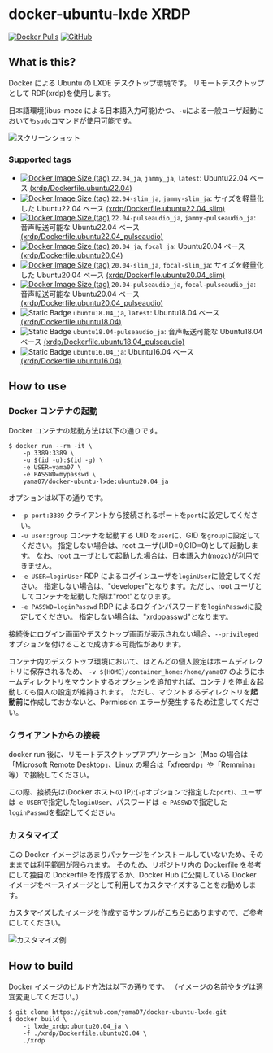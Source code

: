# docker-ubuntu-lxde XRDP

[![Docker Pulls](https://img.shields.io/docker/pulls/yama07/docker-ubuntu-lxde?style=for-the-badge)](https://hub.docker.com/r/yama07/docker-ubuntu-lxde)
[![GitHub](https://img.shields.io/github/license/yama07/docker-ubuntu-lxde?style=for-the-badge)](https://github.com/yama07/docker-ubuntu-lxde)

## What is this?

Docker による Ubuntu の LXDE デスクトップ環境です。
リモートデスクトップとして RDP(xrdp)を使用します。

日本語環境(ibus-mozc による日本語入力可能)かつ、`-u`による一般ユーザ起動においても`sudo`コマンドが使用可能です。

![スクリーンショット](https://raw.githubusercontent.com/yama07/docker-ubuntu-lxde/master/screenshot/XRDP-ubuntu22.04_ja.png)

### Supported tags

- [![Docker Image Size (tag)](https://img.shields.io/docker/image-size/yama07/docker-ubuntu-lxde/22.04_ja?style=flat-square)](https://hub.docker.com/r/yama07/docker-ubuntu-lxde/tags?name=22.04_ja)
  `22.04_ja`, `jammy_ja`, `latest`: Ubuntu22.04 ベース [(xrdp/Dockerfile.ubuntu22.04)](https://github.com/yama07/docker-ubuntu-lxde/blob/master/xrdp/Dockerfile.ubuntu22.04)
- [![Docker Image Size (tag)](https://img.shields.io/docker/image-size/yama07/docker-ubuntu-lxde/22.04-slim_ja?style=flat-square)](https://hub.docker.com/r/yama07/docker-ubuntu-lxde/tags?name=22.04-slim_ja)
  `22.04-slim_ja`, `jammy-slim_ja`: サイズを軽量化した Ubuntu22.04 ベース [(xrdp/Dockerfile.ubuntu22.04_slim)](https://github.com/yama07/docker-ubuntu-lxde/blob/master/xrdp/Dockerfile.ubuntu22.04_slim)
- [![Docker Image Size (tag)](https://img.shields.io/docker/image-size/yama07/docker-ubuntu-lxde/22.04-pulseaudio_ja?style=flat-square)](https://hub.docker.com/r/yama07/docker-ubuntu-lxde/tags?name=22.04-pulseaudio_ja)
  `22.04-pulseaudio_ja`, `jammy-pulseaudio_ja`: 音声転送可能な Ubuntu22.04 ベース [(xrdp/Dockerfile.ubuntu22.04_pulseaudio)](https://github.com/yama07/docker-ubuntu-lxde/blob/master/xrdp/Dockerfile.ubuntu22.04_pulseaudio)
- [![Docker Image Size (tag)](https://img.shields.io/docker/image-size/yama07/docker-ubuntu-lxde/20.04_ja?style=flat-square)](https://hub.docker.com/r/yama07/docker-ubuntu-lxde/tags?name=20.04_ja)
  `20.04_ja`, `focal_ja`: Ubuntu20.04 ベース [(xrdp/Dockerfile.ubuntu20.04)](https://github.com/yama07/docker-ubuntu-lxde/blob/master/xrdp/Dockerfile.ubuntu20.04)
- [![Docker Image Size (tag)](https://img.shields.io/docker/image-size/yama07/docker-ubuntu-lxde/20.04-slim_ja?style=flat-square)](https://hub.docker.com/r/yama07/docker-ubuntu-lxde/tags?name=20.04-slim_ja)
  `20.04-slim_ja`, `focal-slim_ja`: サイズを軽量化した Ubuntu20.04 ベース [(xrdp/Dockerfile.ubuntu20.04_slim)](https://github.com/yama07/docker-ubuntu-lxde/blob/master/xrdp/Dockerfile.ubuntu20.04_slim)
- [![Docker Image Size (tag)](https://img.shields.io/docker/image-size/yama07/docker-ubuntu-lxde/20.04-pulseaudio_ja?style=flat-square)](https://hub.docker.com/r/yama07/docker-ubuntu-lxde/tags?name=20.04-pulseaudio_ja)
  `20.04-pulseaudio_ja`, `focal-pulseaudio_ja`: 音声転送可能な Ubuntu20.04 ベース [(xrdp/Dockerfile.ubuntu20.04_pulseaudio)](https://github.com/yama07/docker-ubuntu-lxde/blob/master/xrdp/Dockerfile.ubuntu20.04_pulseaudio)
- ![Static Badge](https://img.shields.io/badge/EOL-darkred?style=flat-square)
  `ubuntu18.04_ja`, `latest`: Ubuntu18.04 ベース [(xrdp/Dockerfile.ubuntu18.04)](https://github.com/yama07/docker-ubuntu-lxde/blob/master/xrdp/Dockerfile.ubuntu18.04)
- ![Static Badge](https://img.shields.io/badge/EOL-darkred?style=flat-square)
  `ubuntu18.04-pulseaudio_ja`: 音声転送可能な Ubuntu18.04 ベース [(xrdp/Dockerfile.ubuntu18.04_pulseaudio)](https://github.com/yama07/docker-ubuntu-lxde/blob/master/xrdp/Dockerfile.ubuntu18.04_pulseaudio)
- ![Static Badge](https://img.shields.io/badge/EOL-darkred?style=flat-square)
  `ubuntu16.04_ja`: Ubuntu16.04 ベース [(xrdp/Dockerfile.ubuntu16.04)](https://github.com/yama07/docker-ubuntu-lxde/blob/master/xrdp/Dockerfile.ubuntu16.04)

## How to use

### Docker コンテナの起動

Docker コンテナの起動方法は以下の通りです。

```
$ docker run --rm -it \
    -p 3389:3389 \
    -u $(id -u):$(id -g) \
    -e USER=yama07 \
    -e PASSWD=mypasswd \
    yama07/docker-ubuntu-lxde:ubuntu20.04_ja
```

オプションは以下の通りです。

- `-p port:3389`
  クライアントから接続されるポートを`port`に設定してください。
- `-u user:group`
  コンテナを起動する UID を`user`に、GID を`group`に設定してください。
  指定しない場合は、root ユーザ(UID=0,GID=0)として起動します。
  なお、root ユーザとして起動した場合は、日本語入力(mozc)が利用できません。
- `-e USER=loginUser`
  RDP によるログインユーザを`loginUser`に設定してください。
  指定しない場合は、"developer"となります。ただし、root ユーザとしてコンテナを起動した際は"root"となります。
- `-e PASSWD=loginPasswd`
  RDP によるログインパスワードを`loginPasswd`に設定してください。
  指定しない場合は、"xrdppasswd"となります。

接続後にログイン画面やデスクトップ画面が表示されない場合、`--privileged`オプションを付けることで成功する可能性があります。

コンテナ内のデスクトップ環境において、ほとんどの個人設定はホームディレクトリに保存されるため、 `-v ${HOME}/container_home:/home/yama07` のようにホームディレクトリをマウントするオプションを追加すれば、コンテナを停止＆起動しても個人の設定が維持されます。
ただし、マウントするディレクトリを**起動前に**作成しておかないと、Permission エラーが発生するため注意してください。

### クライアントからの接続

docker run 後に、リモートデスクトップアプリケーション（Mac の場合は「Microsoft Remote Desktop」、Linux の場合は「xfreerdp」や「Remmina」等）で接続してください。

この際、接続先は(Docker ホストの IP):(`-p`オプションで指定した`port`)、ユーザは`-e USER`で指定した`loginUser`、パスワードは`-e PASSWD`で指定した`loginPasswd`を指定してください。

### カスタマイズ

この Docker イメージはあまりパッケージをインストールしていないため、そのままでは利用範囲が限られます。
そのため、リポジトリ内の Dockerfile を参考にして独自の Dockerfile を作成するか、Docker Hub に公開している Docker イメージをベースイメージとして利用してカスタマイズすることをお勧めします。

カスタマイズしたイメージを作成するサンプルが[こちら](https://github.com/yama07/docker-ubuntu-lxde/blob/master/xrdp/examples/ubuntu22.04)にありますので、ご参考にしてください。

![カスタマイズ例](https://raw.githubusercontent.com/yama07/docker-ubuntu-lxde/master/screenshot/XRDP-example-22.04-app.png)

## How to build

Docker イメージのビルド方法は以下の通りです。
（イメージの名前やタグは適宜変更してください。）

```
$ git clone https://github.com/yama07/docker-ubuntu-lxde.git
$ docker build \
    -t lxde_xrdp:ubuntu20.04_ja \
    -f ./xrdp/Dockerfile.ubuntu20.04 \
    ./xrdp
```
